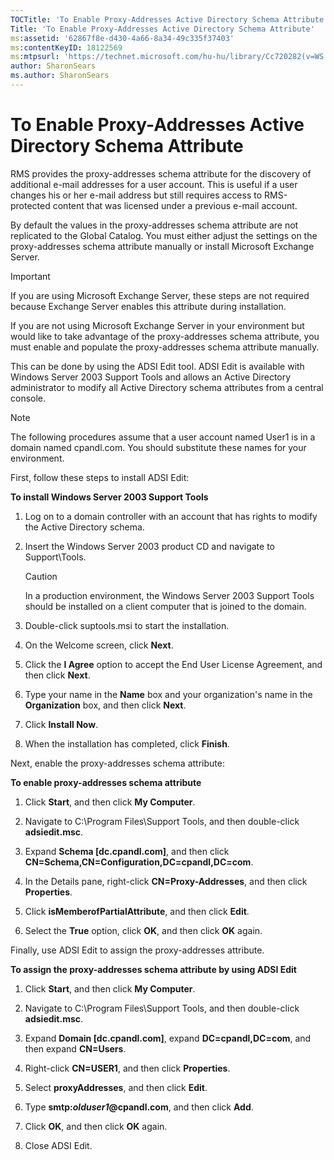 ```yaml
---
TOCTitle: 'To Enable Proxy-Addresses Active Directory Schema Attribute'
Title: 'To Enable Proxy-Addresses Active Directory Schema Attribute'
ms:assetid: '62867f8e-d430-4a66-8a34-49c335f37403'
ms:contentKeyID: 18122569
ms:mtpsurl: 'https://technet.microsoft.com/hu-hu/library/Cc720282(v=WS.10)'
author: SharonSears
ms.author: SharonSears
---
```


To Enable Proxy-Addresses Active Directory Schema Attribute
===========================================================

RMS provides the proxy-addresses schema attribute for the discovery of additional e-mail addresses for a user account. This is useful if a user changes his or her e-mail address but still requires access to RMS-protected content that was licensed under a previous e-mail account.

By default the values in the proxy-addresses schema attribute are not replicated to the Global Catalog. You must either adjust the settings on the proxy-addresses schema attribute manually or install Microsoft Exchange Server.

> [!IMPORTANT]  
> If you are using Microsoft Exchange Server, these steps are not required because Exchange Server enables this attribute during installation. 

If you are not using Microsoft Exchange Server in your environment but would like to take advantage of the proxy-addresses schema attribute, you must enable and populate the proxy-addresses schema attribute manually.

This can be done by using the ADSI Edit tool. ADSI Edit is available with Windows Server 2003 Support Tools and allows an Active Directory administrator to modify all Active Directory schema attributes from a central console.

> [!NOTE]  
> The following procedures assume that a user account named User1 is in a domain named cpandl.com. You should substitute these names for your environment. 

First, follow these steps to install ADSI Edit:

**To install Windows Server 2003 Support Tools**
1.  Log on to a domain controller with an account that has rights to modify the Active Directory schema.

2.  Insert the Windows Server 2003 product CD and navigate to Support\\Tools.

    > [!CAUTION]  
    > In a production environment, the Windows Server 2003 Support Tools should be installed on a client computer that is joined to the domain.

3.  Double-click suptools.msi to start the installation.

4.  On the Welcome screen, click **Next**.

5.  Click the **I Agree** option to accept the End User License Agreement, and then click **Next**.

6.  Type your name in the **Name** box and your organization's name in the **Organization** box, and then click **Next**.

7.  Click **Install Now**.

8.  When the installation has completed, click **Finish**.

Next, enable the proxy-addresses schema attribute:

**To enable proxy-addresses schema attribute**
1.  Click **Start**, and then click **My Computer**.

2.  Navigate to C:\\Program Files\\Support Tools, and then double-click **adsiedit.msc**.

3.  Expand **Schema \[dc.cpandl.com\]**, and then click **CN=Schema,CN=Configuration,DC=cpandl,DC=com**.

4.  In the Details pane, right-click **CN=Proxy-Addresses**, and then click **Properties**.

5.  Click **isMemberofPartialAttribute**, and then click **Edit**.

6.  Select the **True** option, click **OK**, and then click **OK** again.

Finally, use ADSI Edit to assign the proxy-addresses attribute.

**To assign the proxy-addresses schema attribute by using ADSI Edit**
1.  Click **Start**, and then click **My Computer**.

2.  Navigate to C:\\Program Files\\Support Tools, and then double-click **adsiedit.msc**.

3.  Expand **Domain \[dc.cpandl.com\]**, expand **DC=cpandl,DC=com**, and then expand **CN=Users**.

4.  Right-click **CN=USER1**, and then click **Properties**.

5.  Select **proxyAddresses**, and then click **Edit**.

6.  Type **smtp:***olduser1***@cpandl.com**, and then click **Add**.

7.  Click **OK**, and then click **OK** again.

8.  Close ADSI Edit.